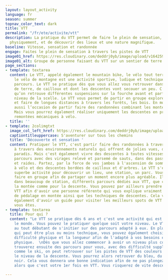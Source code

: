 ```yaml
---
layout: layout_activity
language: fr
season: summer
topnav_color_text: dark
title: VTT
permalink: "/fr/ete/activite/vtt"
description: La pratique du VTT permet de faire le plein de sensation, de se dépenser
  physiquement, et de découvrir des lieux et une nature magnifique.
baseline: Vitesse, sensation et randonnée
engage: Faites le plein de sensation à travers les pistes de VTT
image01_href: https://res.cloudinary.com/deddrj0yb/image/upload/v1642592264/website/summer/lachlan-cruickshank-S9v_EPJfGys-unsplash_b5jpdh.jpg
image01_alt: Groupe de personne faisant du VTT sur un sentier de terre face à la montagne
page_sections:
- template: textarea
  content: Le VTT, appelé également le mountain bike, le vélo tout terrain ou encore
    le vélo de montagne est une activité sportive, ludique et technique selon les
    parcours. Le VTT se pratique dès que vous allez vous retrouver dans des sentiers
    de terre, de cailloux et dont les descentes vont secouer un peu. C’est pour cela
    qu’on retrouve différentes suspensions sur la fourche avant et parfois aussi au
    niveau de la scelle. Le VTT vous permet de partir en groupe explorer la nature
    et faire de longues distances à travers les forêts, les bois. En montagne s’est
    aussi l’occasion de partir faire des randonnées combinant les montées et les descentes.
    Mais vous pourrez également réaliser uniquement les descentes en prenants les
    remontées mécaniques à vélo.
  title: ''
- template: 2colimgtxt
  image_col_left_href: https://res.cloudinary.com/deddrj0yb/image/upload/v1642592264/website/summer/tim-foster-qrIy8dBzCVU-unsplash_t0p4kh.jpg
  captiontitleuppercase: S'aventurer sur tous les chemins
  title: 'Découverte et sensation '
  content: Pratiquer le VTT, c'est partir faire des randonnées à travers la montagne,
    à travers des environnements naturels qui offrent de jolies vues, des coins de
    paradis. Mais c'est également vivre des descentes à toutes vitesses, passer des
    parcours avec des virages relevé et parsemé de sauts, dans des passages techniques
    et raides. Partez, par la force de vos jambes à l'ascension de sommets accessible
    à vélo et des descentes bordées de cailloux et d'arbres. Le VTT s'est aussi une
    superbe activité pour découvrir un lieu, une station, un parc. Vous pouvez le
    faire en groupe afin de partager un moment encore plus agréable. Il existe aujourd'hui
    dans beaucoup de station, différents parcours dédiés aux VTT, que ce soit pour
    la montée comme pour la descente. Vous pouvez par ailleurs prendre un guide de
    VTT afin d'avoir une personne référente qui vous explique vraiment les différentes
    de pédalage en montée ainsi que les techniques de descentes. Cela vous permettra
    également d'avoir un guide pour visiter les meilleurs spots de VTT du lieu où
    vous êtes.
- template: textarea
  title: Pour qui ?
  content: "Le VTT se pratique dès 6 ans et c'est une activité qui est ouverte à tout
    le monde. Vous pouvez le pratiquer quelque soit votre niveau. Le VTT va permettre
    au tout débutant de s'initier sur des parcours adapté à eux. En plus du parcours
    qui peut être plus ou moins technique, vous pouvez également choisir aussi la
    difficulté physique et la longueur afin de l'adapté à vos besoins et votre forme
    physique.  \nDès que vous allez commencer à avoir un niveau plus confirmé, vous
    trouverez ensuite des parcours pour vous, avec des difficulté supplémentaires.\n\nTout
    comme le ski, on peut retrouver sur les pistes de VTT des couleurs afin d'annoncer
    le niveau de la descente. Vous pourrez alors retrouver du bleu, du rouge et du
    noir. Cela vous donnera une bonne indication afin de ne pas plongez dans une noire
    alors que c'est votre 1er fois en VTT. Vous risquerez de vite descendre du VTT."

---
```

